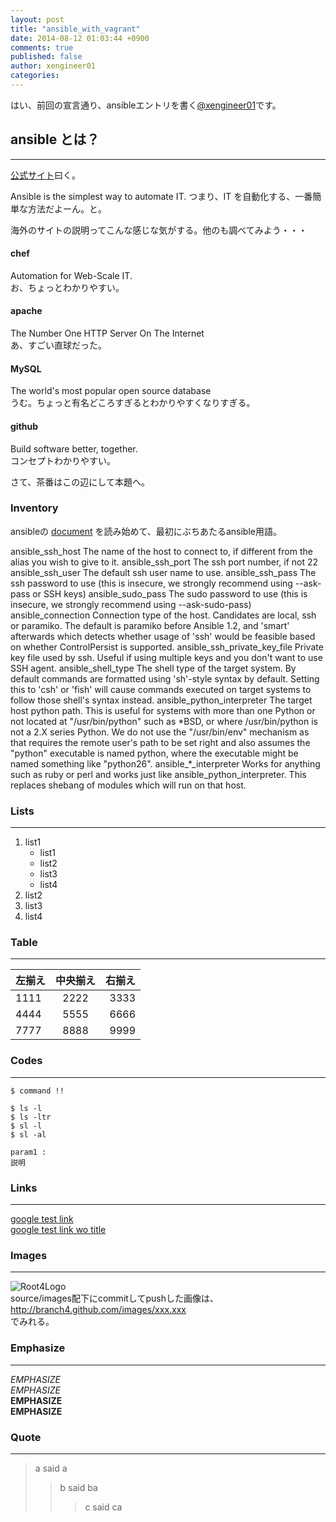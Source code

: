 ```yaml
---
layout: post
title: "ansible_with_vagrant"
date: 2014-08-12 01:03:44 +0900
comments: true
published: false
author: xengineer01
categories: 
---
```


はい、前回の宣言通り、ansibleエントリを書く[@xengineer01](https://twitter.com/xengineer01)です。  

## ansible とは？
---
[公式サイト](http://www.ansible.com/)曰く。

Ansible is the simplest way to automate IT.
つまり、IT を自動化する、一番簡単な方法だよーん。と。

海外のサイトの説明ってこんな感じな気がする。他のも調べてみよう・・・ 

#### chef
Automation for Web-Scale IT.  
お、ちょっとわかりやすい。

#### apache
The Number One HTTP Server On The Internet  
あ、すごい直球だった。

#### MySQL
The world's most popular open source database  
うむ。ちょっと有名どころすぎるとわかりやすくなりすぎる。

#### github
Build software better, together.  
コンセプトわかりやすい。

さて、茶番はこの辺にして本題へ。

### Inventory
ansibleの [document](docs.ansible.com) を読み始めて、最初にぶちあたるansible用語。

ansible_ssh_host
  The name of the host to connect to, if different from the alias you wish to give to it.
ansible_ssh_port
  The ssh port number, if not 22
ansible_ssh_user
  The default ssh user name to use.
ansible_ssh_pass
  The ssh password to use (this is insecure, we strongly recommend using --ask-pass or SSH keys)
ansible_sudo_pass
  The sudo password to use (this is insecure, we strongly recommend using --ask-sudo-pass)
ansible_connection
  Connection type of the host. Candidates are local, ssh or paramiko.  The default is paramiko before Ansible 1.2, and 'smart' afterwards which detects whether usage of 'ssh' would be feasible based on whether ControlPersist is supported.
ansible_ssh_private_key_file
  Private key file used by ssh.  Useful if using multiple keys and you don't want to use SSH agent.
ansible_shell_type
  The shell type of the target system. By default commands are formatted using 'sh'-style syntax by default. Setting this to 'csh' or 'fish' will cause commands executed on target systems to follow those shell's syntax instead.
ansible_python_interpreter
  The target host python path. This is useful for systems with more
  than one Python or not located at "/usr/bin/python" such as \*BSD, or where /usr/bin/python
  is not a 2.X series Python.  We do not use the "/usr/bin/env" mechanism as that requires the remote user's
  path to be set right and also assumes the "python" executable is named python, where the executable might
  be named something like "python26".
ansible\_\*\_interpreter
  Works for anything such as ruby or perl and works just like ansible_python_interpreter.
  This replaces shebang of modules which will run on that host.

### Lists
----------

1. list1
   - list1
   - list2
   - list3
   - list4
1. list2
1. list3
1. list4

### Table
----------

左揃え | 中央揃え | 右揃え
:----- | :------: | -----:
1111   | 2222     | 3333 
4444   | 5555     | 6666
7777   | 8888     | 9999  

<!-- more -->  

### Codes
----------
`$ command !!`

    $ ls -l
    $ ls -ltr
    $ sl -l
    $ sl -al

    param1 :
    説明  

### Links
************

[google test link](http://google.com "google")  
[google test link wo title](http://google.com)

### Images
************

![Root4Logo](http://root04.github.com/images/email.png)  
source/images配下にcommitしてpushした画像は、http://branch4.github.com/images/xxx.xxx  
でみれる。


### Emphasize
----------
*EMPHASIZE*  
_EMPHASIZE_  
**EMPHASIZE**  
__EMPHASIZE__  

### Quote
************
> a said a  
>> b said ba  
>>> c said ca  
  
<script type="text/javascript" language="javascript">
  num = Math.floor( Math.random() * 6 );
  document.write( aff[ num ]);
</script>
